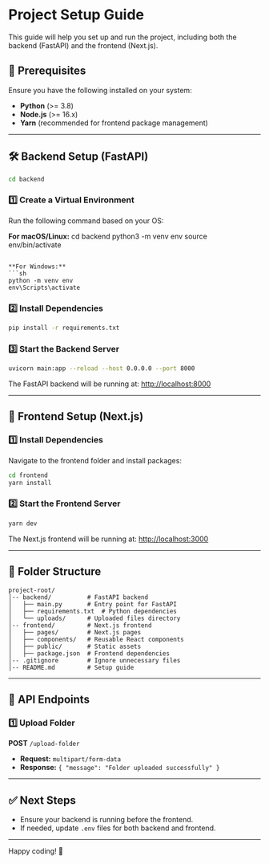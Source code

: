 # Project Setup Guide

This guide will help you set up and run the project, including both the backend (FastAPI) and the frontend (Next.js).

## 📌 Prerequisites

Ensure you have the following installed on your system:
- **Python** (>= 3.8)
- **Node.js** (>= 16.x)
- **Yarn** (recommended for frontend package management)

---

## 🛠️ Backend Setup (FastAPI)

```sh
cd backend
```

### 1️⃣ Create a Virtual Environment
Run the following command based on your OS:

**For macOS/Linux:**
cd backend
python3 -m venv env
source env/bin/activate
```

**For Windows:**
```sh
python -m venv env
env\Scripts\activate
```

### 2️⃣ Install Dependencies
```sh
pip install -r requirements.txt
```

### 3️⃣ Start the Backend Server
```sh
uvicorn main:app --reload --host 0.0.0.0 --port 8000
```

The FastAPI backend will be running at: [http://localhost:8000](http://localhost:8000)

---

## 🎨 Frontend Setup (Next.js)

### 1️⃣ Install Dependencies
Navigate to the frontend folder and install packages:
```sh
cd frontend
yarn install
```

### 2️⃣ Start the Frontend Server
```sh
yarn dev
```

The Next.js frontend will be running at: [http://localhost:3000](http://localhost:3000)

---

## 📂 Folder Structure
```
project-root/
│-- backend/          # FastAPI backend
│   ├── main.py       # Entry point for FastAPI
│   ├── requirements.txt  # Python dependencies
│   └── uploads/      # Uploaded files directory
│-- frontend/         # Next.js frontend
│   ├── pages/        # Next.js pages
│   ├── components/   # Reusable React components
│   ├── public/       # Static assets
│   ├── package.json  # Frontend dependencies
│-- .gitignore        # Ignore unnecessary files
│-- README.md         # Setup guide
```

---

## 🚀 API Endpoints

### **1️⃣ Upload Folder**
**POST** `/upload-folder`
- **Request:** `multipart/form-data`
- **Response:** `{ "message": "Folder uploaded successfully" }`

---

## ✅ Next Steps
- Ensure your backend is running before the frontend.
- If needed, update `.env` files for both backend and frontend.

---

Happy coding! 🚀

